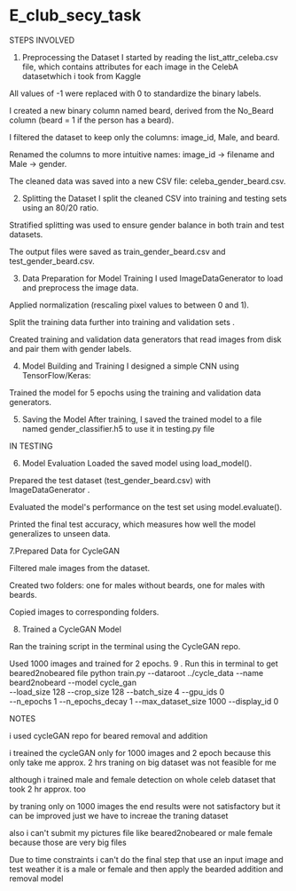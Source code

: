 # E_club_secy_task
STEPS INVOLVED 
1. Preprocessing the Dataset
I started by reading the list_attr_celeba.csv file, which contains attributes for each image in the CelebA datasetwhich i took from Kaggle 

All values of -1 were replaced with 0 to standardize the binary labels.

I created a new binary column named beard, derived from the No_Beard column (beard = 1 if the person has a beard).

I filtered the dataset to keep only the columns: image_id, Male, and beard.

Renamed the columns to more intuitive names: image_id → filename and Male → gender.

The cleaned data was saved into a new CSV file: celeba_gender_beard.csv.

2. Splitting the Dataset
I split the cleaned CSV into training and testing sets using an 80/20 ratio.

Stratified splitting was used to ensure gender balance in both train and test datasets.

The output files were saved as train_gender_beard.csv and test_gender_beard.csv.

3. Data Preparation for Model Training
I used ImageDataGenerator to load and preprocess the image data.

Applied normalization (rescaling pixel values to between 0 and 1).

Split the training data further into training and validation sets  .

Created training and validation data generators that read images from disk and pair them with gender labels.

4. Model Building and Training
I designed a simple CNN using TensorFlow/Keras:
 

Trained the model for 5 epochs using the training and validation data generators.

5. Saving the Model
After training, I saved the trained model to a file named gender_classifier.h5 to use it in testing.py file

IN TESTING 

6. Model Evaluation
Loaded the saved model using load_model().

Prepared the test dataset (test_gender_beard.csv) with ImageDataGenerator  .

Evaluated the model's performance on the test set using model.evaluate().

Printed the final test accuracy, which measures how well the model generalizes to unseen data.



7.Prepared Data for CycleGAN

Filtered male images from the dataset.

Created two folders: one for males without beards, one for males with beards.

Copied images to corresponding folders.

8. Trained a CycleGAN Model

Ran the training script in the terminal using the CycleGAN repo.

Used 1000 images and trained for 2 epochs.
9 . Run this in terminal to get beared2nobeared file 
python train.py --dataroot ../cycle_data --name beard2nobeard --model cycle_gan \
--load_size 128 --crop_size 128 --batch_size 4 --gpu_ids 0 \
--n_epochs 1 --n_epochs_decay 1 --max_dataset_size 1000 --display_id 0



NOTES 

i used cycleGAN repo for beared removal and addition 

i treained the cycleGAN only for 1000 images and 2 epoch because this only take me approx. 2 hrs traning on big dataset was not feasible for me 

although i trained male and female detection on whole celeb dataset that took 2 hr approx. too 
     
by traning only on 1000 images the end results were not satisfactory but it can be improved just we have to increae the traning dataset  


also i can't submit my pictures file like beared2nobeared or male female because those are very big files 

Due to time constraints i can't do the final step that use an input image and test weather it is a male or female and then apply the bearded addition and removal model 

